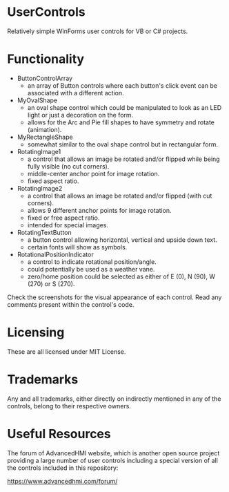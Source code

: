 # UserControls
Relatively simple WinForms user controls for VB or C# projects.

# Functionality
- ButtonControlArray
  - an array of Button controls where each button's click event can be associated with a different action.
- MyOvalShape
  - an oval shape control which could be manipulated to look as an LED light or just a decoration on the form.
  - allows for the Arc and Pie fill shapes to have symmetry and rotate (animation).
- MyRectangleShape
  - somewhat similar to the oval shape control but in rectangular form.
- RotatingImage1
  - a control that allows an image be rotated and/or flipped while being fully visible (no cut corners).
  - middle-center anchor point for image rotation.
  - fixed aspect ratio.
- RotatingImage2
  - a control that allows an image be rotated and/or flipped (with cut corners).
  - allows 9 different anchor points for image rotation.
  - fixed or free aspect ratio.
  - intended for special images.
- RotatingTextButton
  - a button control allowing horizontal, vertical and upside down text.
  - certain fonts will show as symbols.
- RotationalPositionIndicator
  - a control to indicate rotational position/angle.
  - could potentially be used as a weather vane.
  - zero/home position could be selected as either of E (0), N (90), W (270) or S (270).

Check the screenshots for the visual appearance of each control.
Read any comments present within the control's code.

# Licensing
These are all licensed under MIT License.

# Trademarks
Any and all trademarks, either directly on indirectly mentioned in any of the controls, belong to their respective owners.

# Useful Resources
The forum of AdvancedHMI website, which is another open source project providing a large number of user controls including a special version of all the controls included in this repository:

https://www.advancedhmi.com/forum/
